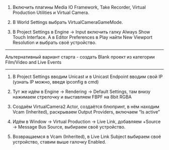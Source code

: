 1) Включить плагины Media IO Framework, Take Recorder, Virtual Production Utilities и Virtual Camera.

2) В World Settings выбрать VirtualCameraGameMode.

3) В Project Settings в Engine → Input включить галку Always Show Touch Interface. А в Editor Preferences в Play найти New Viewport Resolution и выбрать своё устройство.

---

Альтернативный вариант старта - создать Blank проект из категории Film/Video and Live Events

---

1) В Project Settings вводим Unicast и в Unicast Endpoint вводим свой IP (узнать IP можно, введя ipconfig в cmd)

2) Тут же идём в Engine → Rendering → Default Settings, там внизу нажимаем стрелочку и выставляем FBPF на 8bit RGBA

3) Создаём VirtualCamera2 Actor, создаётся блюпринт, в нём находим Vcam (Inherited), раскрываем Output Providers, включаем “Is active”

4) Идём в Window → Virtual Production → Live Link, добавляем +Source → Message Bus Source, выбираем своё устройство.

5) Возвращаемся в Vcam (Inherited), в Live Link Subject выбираем своё устройство, ставим выше галочку Enabled.